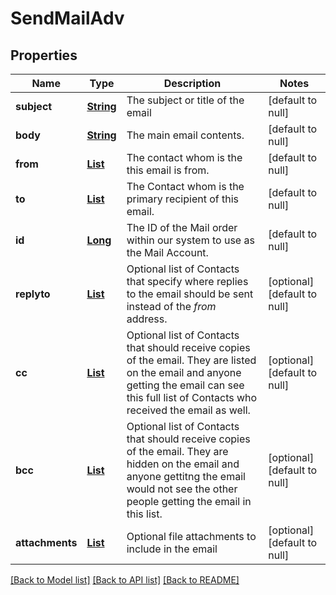 # SendMailAdv
## Properties

Name | Type | Description | Notes
------------ | ------------- | ------------- | -------------
**subject** | [**String**](string.md) | The subject or title of the email | [default to null]
**body** | [**String**](string.md) | The main email contents. | [default to null]
**from** | [**List**](SendMailAdv_from.md) | The contact whom is the this email is from. | [default to null]
**to** | [**List**](MailContact.md) | The Contact whom is the primary recipient of this email. | [default to null]
**id** | [**Long**](long.md) | The ID of the Mail order within our system to use as the Mail Account. | [default to null]
**replyto** | [**List**](MailContact.md) | Optional list of Contacts that specify where replies to the email should be sent instead of the _from_ address. | [optional] [default to null]
**cc** | [**List**](MailContact.md) | Optional list of Contacts that should receive copies of the email.  They are listed on the email and anyone getting the email can see this full list of Contacts who received the email as well. | [optional] [default to null]
**bcc** | [**List**](MailContact.md) | Optional list of Contacts that should receive copies of the email.  They are hidden on the email and anyone gettitng the email would not see the other people getting the email in this list. | [optional] [default to null]
**attachments** | [**List**](MailAttachment.md) | Optional file attachments to include in the email | [optional] [default to null]

[[Back to Model list]](../README.md#documentation-for-models) [[Back to API list]](../README.md#documentation-for-api-endpoints) [[Back to README]](../README.md)

